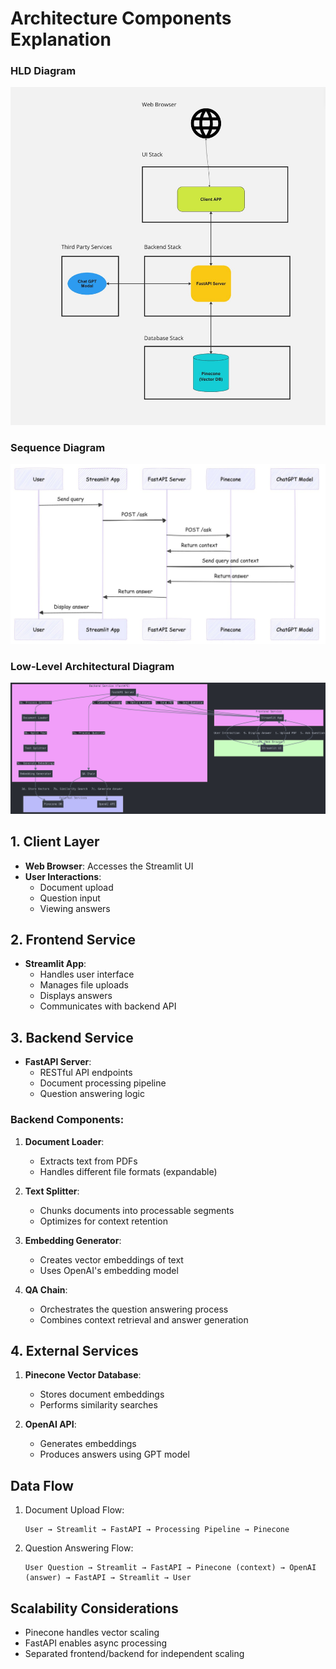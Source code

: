 # Architecture Components Explanation
 
### HLD Diagram
![HLD Diagram](images/HLD-diagram.jpeg)

### Sequence Diagram
![Sequence Diagram](images/sequence-diagram.jpeg)

### Low-Level Architectural Diagram
![Architectural Diagram](images/low-level-architectural-diagram.png)

## 1. Client Layer

- **Web Browser**: Accesses the Streamlit UI
- **User Interactions**:
    - Document upload
    - Question input
    - Viewing answers

## 2. Frontend Service

- **Streamlit App**:
    - Handles user interface
    - Manages file uploads
    - Displays answers
    - Communicates with backend API

## 3. Backend Service

- **FastAPI Server**:
    - RESTful API endpoints
    - Document processing pipeline
    - Question answering logic

### Backend Components:

1. **Document Loader**:
    - Extracts text from PDFs
    - Handles different file formats (expandable)

2. **Text Splitter**:
    - Chunks documents into processable segments
    - Optimizes for context retention

3. **Embedding Generator**:
    - Creates vector embeddings of text
    - Uses OpenAI's embedding model

4. **QA Chain**:
    - Orchestrates the question answering process
    - Combines context retrieval and answer generation

## 4. External Services

1. **Pinecone Vector Database**:
    - Stores document embeddings
    - Performs similarity searches

2. **OpenAI API**:
    - Generates embeddings
    - Produces answers using GPT model

## Data Flow

1. Document Upload Flow:
   ```
   User → Streamlit → FastAPI → Processing Pipeline → Pinecone
   ```

2. Question Answering Flow:
   ```
   User Question → Streamlit → FastAPI → Pinecone (context) → OpenAI (answer) → FastAPI → Streamlit → User
   ```

## Scalability Considerations

- Pinecone handles vector scaling
- FastAPI enables async processing
- Separated frontend/backend for independent scaling